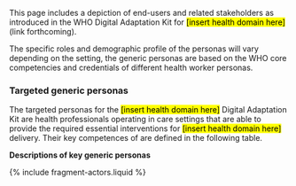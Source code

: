 This page includes a depiction of end-users and related stakeholders as introduced in the WHO Digital Adaptation Kit for <mark>[insert health domain here]</mark>(link forthcoming).

The specific roles and demographic profile of the personas will vary depending on the setting, the generic personas are based on the WHO core competencies and credentials of different health worker personas.


### Targeted generic personas

The targeted personas for the <mark>[insert health domain here]</mark> Digital Adaptation Kit are
health professionals operating in care settings that are able to provide
the required essential interventions for <mark>[insert health domain here]</mark> delivery. Their
key competences of are defined in the following table.

**Descriptions of key generic personas**

{% include fragment-actors.liquid %}

<br/>